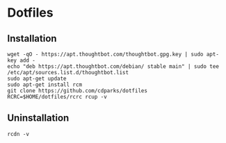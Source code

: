# Dotfiles

## Installation

```console
wget -qO - https://apt.thoughtbot.com/thoughtbot.gpg.key | sudo apt-key add -
echo "deb https://apt.thoughtbot.com/debian/ stable main" | sudo tee /etc/apt/sources.list.d/thoughtbot.list
sudo apt-get update
sudo apt-get install rcm
git clone https://github.com/cdparks/dotfiles
RCRC=$HOME/dotfiles/rcrc rcup -v
```

## Uninstallation

```console
rcdn -v
```
